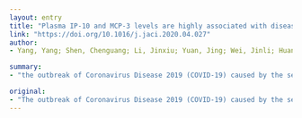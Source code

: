 ```yaml
---
layout: entry
title: "Plasma IP-10 and MCP-3 levels are highly associated with disease severity and predict the progression of COVID-19"
link: "https://doi.org/10.1016/j.jaci.2020.04.027"
author:
- Yang, Yang; Shen, Chenguang; Li, Jinxiu; Yuan, Jing; Wei, Jinli; Huang, Fengmin; Wang, Fuxiang; Li, Guobao; Li, Yanjie; Xing, Li; Peng, Ling; Yang, Minghui; Cao, Mengli; Zheng, Haixia; Wu, Weibo; Zou, Rongrong; Li, Delin; Xu, Zhixiang; Wang, Haiyan; Zhang, Mingxia; Zhang, Zheng; Gao, George F.; Jiang, Chengyu; Liu, Lei; Liu, Yingxia

summary:
- "the outbreak of Coronavirus Disease 2019 (COVID-19) caused by the severe acute respiratory syndrome coronavirus 2 (SARS-CoV-2) was first reported in Wuhan, December 2019. Fourteen cytokines were found to be significantly elevated in COVID19 cases. IP-10, MCP-3, HGF, MIG and MIP-1alpha were shown to be highly associated with disease severity during disease progression, followed by severe and then the moderate patients."

original:
- "The outbreak of Coronavirus Disease 2019 (COVID-19) caused by the severe acute respiratory syndrome coronavirus 2 (SARS-CoV-2) was first reported in Wuhan, December 2019, and continuously poses a serious threat to public health, highlighting the urgent need of identifying biomarkers for disease severity and progression. OBJECTIVE: To identify biomarkers for disease severity and progression of COVID-19. METHODS: Forty-eight cytokines in the plasma samples from 50 COVID-19 cases including 11 critically ill, 25 severe and 14 moderate patients were measured and analyzed in combination with clinical data. RESULTS: Fourteen cytokines were found to be significantly elevated in COVID-19 cases and showed different expression profiles in patients with different disease severity. Moreover, expression levels of IP-10, MCP-3, HGF, MIG and MIP-1alpha, which were shown to be highly associated with disease severity during disease progression, were remarkably higher in critically ill patients, followed by severe and then the moderate patients. Serial detection of the five cytokines in 16 cases showed that continuously high levels were associated with deteriorated progression of disease and fatal outcome. Furthermore, IP-10 and MCP-3 were excellent predictors for the progression of COVID-19, and the combination of the two cytokines showed the biggest area under the curve (AUC) of the receiver-operating characteristics (ROC) calculations with a value of 0.99. CONCLUSION: In this study, we report biomarkers that highly associated with disease severity and progression of COVID-19. These findings add to our understanding of the immunopathologic mechanisms of SARS-CoV-2 infection, and provide potential therapeutic targets and strategies."
---
```


